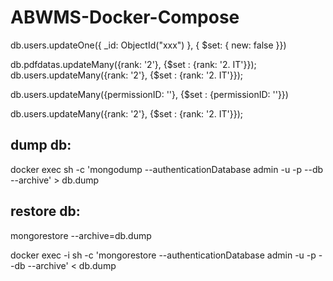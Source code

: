 # ABWMS-Docker-Compose

db.users.updateOne({ \_id: ObjectId("xxx") }, { $set: { new: false }})

db.pdfdatas.updateMany({rank: '2'}, {$set : {rank: '2. IT'}});
db.users.updateMany({rank: '2'}, {$set : {rank: '2. IT'}});

db.users.updateMany({permissionID: ''}, {$set : {permissionID: ''}})


db.users.updateMany({rank: '2'}, {$set : {rank: '2. IT'}});

## dump db:
docker exec <mongodb container> sh -c 'mongodump --authenticationDatabase admin -u <user> -p <password> --db <database> --archive' > db.dump

## restore db:
mongorestore --archive=db.dump

docker exec -i <mongodb container> sh -c 'mongorestore --authenticationDatabase admin -u <user> -p <password> --db <database> --archive' < db.dump
